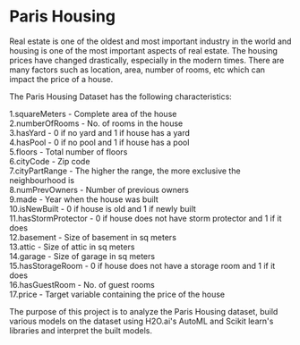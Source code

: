 # Paris Housing

Real estate is one of the oldest and most important industry in the world and housing is one of the most important aspects of real estate. The housing prices have changed drastically, especially in the modern times. There are many factors such as location, area, number of rooms, etc which can impact the price of a house.

The Paris Housing Dataset has the following characteristics:

1.squareMeters - Complete area of the house<br />
2.numberOfRooms - No. of rooms in the house<br />
3.hasYard - 0 if no yard and 1 if house has a yard<br />
4.hasPool - 0 if no pool and 1 if house has a pool<br />
5.floors - Total number of floors<br />
6.cityCode - Zip code<br />
7.cityPartRange - The higher the range, the more exclusive the neighbourhood is<br />
8.numPrevOwners - Number of previous owners<br />
9.made - Year when the house was built<br />
10.isNewBuilt - 0 if house is old and 1 if newly built<br />
11.hasStormProtector - 0 if house does not have storm protector and 1 if it does<br />
12.basement - Size of basement in sq meters<br />
13.attic - Size of attic in sq meters<br />
14.garage - Size of garage in sq meters<br />
15.hasStorageRoom - 0 if house does not have a storage room and 1 if it does<br />
16.hasGuestRoom - No. of guest rooms<br />
17.price - Target variable containing the price of the house<br />

The purpose of this project is to analyze the Paris Housing dataset, build various models on the dataset using H2O.ai's AutoML and Scikit learn's libraries and interpret the built models.

